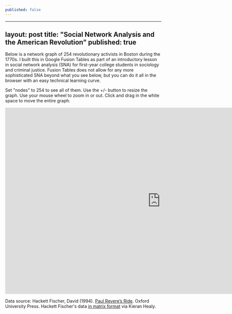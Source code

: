 ```yaml
---
published: false
---
```



---
layout: post
title: "Social Network Analysis and the American Revolution"
published: true
---

Below is a network graph of 254 revolutionary activists in Boston during the 1770s. I built this in Google Fusion Tables as part of an introductory lesson in social network analysis (SNA) for first-year college students in sociology and criminal justice. Fusion Tables does not allow for any more sophisticated SNA beyond what you see below, but you can do it all in the browser with an easy technical learning curve.

Set "nodes" to 254 to see all of them. Use the +/- button to resize the graph. Use your mouse wheel to zoom in or out. Click and drag in the white space to move the entire graph.
<iframe width="1000" height="600" scrolling="no" frameborder="no" src="https://www.google.com/fusiontables/embedviz?containerId=googft-gviz-canvas&amp;viz=GVIZ&amp;t=GRAPH&amp;gc=false&amp;gd=false&amp;sdb=1&amp;rmax=100000&amp;q=select+col0%2C+col1%2C+col2+from+1TOUGmFy8cpa8R7DR0UwnNgD3_g1ldWGA9v5VoC7T&amp;qrs=+where+col0+%3E%3D+&amp;qre=+and+col0+%3C%3D+&amp;qe=&amp;uiversion=2&amp;state=%7B%22ps%22%3A%221_1h_l_-g_5_-6_9_6_4_-e_d_7_-1_1e_-a_-6_i_-m_2_r_-m_g_1u_1r_8_1t_p_-1s_15_2_-w_1y_i_-13_2g_-10_e_g_j_10_1_14_t_1o_a_-1t_1n_0_-1b_h_d_-1h_4c_e_-2c_s_19_9_1i_20_o_1f_1s_10_19_1l_o_e_1e_18_1x_w_1e_23_2c_12_j_-1b_1_4x_-24_-27_6l_-15_-2y_6k_-2p_-1n_6j_-29_-2j_6i_-20_-34_6h_-2i_-2q_6g_-1o_2_6f_-2p_-2h_6e_-b_-30_6d_-1p_-k_6c_-k_-1x_6b_-s_-1k_5z_-2r_-1c_6a_-23_-1g_69_-k_-2v_68_2_-2j_4t_-f_-13_67_-20_0_66_-2n_-1z_65_-2e_-1o_64_-29_-14_6s_-1w_-2g_4u_-9_-22_63_-o_-2l_4v_-z_-38_6w_-1f_-1y_62_-1t_-8_61_-23_-a_60_-z_-1y_4y_-v_-2x_6v_-1m_-38_6r_-t_-i_5y_-2g_-1d_6u_-1a_-39_6t_-21_-l_5v_-h_-2b_6q_-1x_-x_4w_-20_-2r_5u_-v_-15_5t_-16_-2b_6p_-1b_-j_6o_-1r_-2y_5s_-18_-1l_5r_-12_-t_5q_-2l_-12_5p_-2m_-f_6n_-e_-1i_5o_-1b_-2n_4z_-2z_-1w_5n_-1c_-18_50_-4_-1r_5m_-n_-35_5l_-13_-9_5k_-1g_-2y_5j_-1h_-9_5i_-2v_-z_51_-1j_-w_5h_-29_-2x_5g_-2h_-2a_6m_-21_-1t_5f_-10_-2n_5e_-2c_-i_52_2_-25_5d_-j_-r_5c_-2a_-t_5b_-1s_-1a_5a_-c_-2n_59_-1j_-2c_58_-2c_-1z_57_-t_-2a_56_-1n_-2o_55_-2v_-27_54_-1s_-22_53_-6_-2d_5x_-1o_-1n_71_-30_-1k_6z_-30_-19_6x_-2d_-6_6y_-2u_-o_70_-3_-2s_5w_-2k_-r_2d_19_1u_25_1m_1p_38_5_1m_2j_v_1y_27_1w_1h_32_h_1u_m_2b_-f_3_2i_-2_t_-a_1d_0_1y_-w_21_23_1a_o_2g_-w_20_u_2o_2k_22_29_22_-p_2g_24_13_2x_26_-j_25_28_a_2t_29_1s_2e_2a_5_33_1z_s_32_2b_-j_2o_2c_1t_22_2e_-u_25_34_-2_2w_33_-c_2x_31_27_1z_30_28_1n_2f_3_2l_2y_-i_1s_2x_1f_2g_2w_1d_2t_2v_-e_2e_2u_14_2l_2t_1i_26_2r_-8_2m_2q_g_33_2n_1o_2o_2h_-r_1j_2l_-u_1u_3n_3a_-14_2i_-7_21_3b_l_2u_2o_1z_1t_2p_-2_2b_3a_h_2j_37_a_29_39_r_2d_4m_32_-1l_36_15_2a_1m_27_-1d_%22%2C%22cx%22%3A57.363141058195744%2C%22cy%22%3A-30.33179095974639%2C%22sw%22%3A1632.258434364032%2C%22sh%22%3A756.5997919287395%2C%22z%22%3A1.1429284843238732%7D&amp;gco_forceIFrame=true&amp;gco_hasLabelsColumn=true&amp;width=1000&amp;height=600"></iframe>

Data source:
Hackett Fischer, David (1994). [Paul Revere’s Ride](http://www.amazon.com/Paul-Reveres-David-Hackett-Fischer/dp/0195098315). Oxford University Press.
Hackett Fischer's data [in matrix format](https://github.com/kjhealy/revere/commit/ed1d57a19f512f7fe55664db52ef577aae5c2d49) via Kieran Healy.
